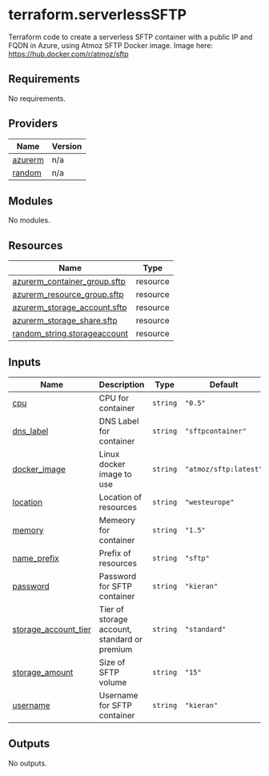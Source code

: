 # terraform.serverlessSFTP

Terraform code to create a serverless SFTP container with a public IP and FQDN in Azure, using Atmoz SFTP Docker image. Image here:  https://hub.docker.com/r/atmoz/sftp



## Requirements

No requirements.

## Providers

| Name                                                         | Version |
| ------------------------------------------------------------ | ------- |
| <a name="provider_azurerm"></a> [azurerm](#provider\_azurerm) | n/a     |
| <a name="provider_random"></a> [random](#provider\_random)   | n/a     |

## Modules

No modules.

## Resources

| Name                                                         | Type     |
| ------------------------------------------------------------ | -------- |
| [azurerm_container_group.sftp](https://registry.terraform.io/providers/hashicorp/azurerm/latest/docs/resources/container_group) | resource |
| [azurerm_resource_group.sftp](https://registry.terraform.io/providers/hashicorp/azurerm/latest/docs/resources/resource_group) | resource |
| [azurerm_storage_account.sftp](https://registry.terraform.io/providers/hashicorp/azurerm/latest/docs/resources/storage_account) | resource |
| [azurerm_storage_share.sftp](https://registry.terraform.io/providers/hashicorp/azurerm/latest/docs/resources/storage_share) | resource |
| [random_string.storageaccount](https://registry.terraform.io/providers/hashicorp/random/latest/docs/resources/string) | resource |

## Inputs

| Name                                                         | Description                                  | Type     | Default               | Required |
| ------------------------------------------------------------ | -------------------------------------------- | -------- | --------------------- | :------: |
| <a name="input_cpu"></a> [cpu](#input\_cpu)                  | CPU for container                            | `string` | `"0.5"`               |    no    |
| <a name="input_dns_label"></a> [dns\_label](#input\_dns\_label) | DNS Label for container                      | `string` | `"sftpcontainer"`     |    no    |
| <a name="input_docker_image"></a> [docker\_image](#input\_docker\_image) | Linux docker image to use                    | `string` | `"atmoz/sftp:latest"` |    no    |
| <a name="input_location"></a> [location](#input\_location)   | Location of resources                        | `string` | `"westeurope"`        |    no    |
| <a name="input_memory"></a> [memory](#input\_memory)         | Memeory for container                        | `string` | `"1.5"`               |    no    |
| <a name="input_name_prefix"></a> [name\_prefix](#input\_name\_prefix) | Prefix of resources                          | `string` | `"sftp"`              |    no    |
| <a name="input_password"></a> [password](#input\_password)   | Password for SFTP container                  | `string` | `"kieran"`            |    no    |
| <a name="input_storage_account_tier"></a> [storage\_account\_tier](#input\_storage\_account\_tier) | Tier of storage account, standard or premium | `string` | `"standard"`          |    no    |
| <a name="input_storage_amount"></a> [storage\_amount](#input\_storage\_amount) | Size of SFTP volume                          | `string` | `"15"`                |    no    |
| <a name="input_username"></a> [username](#input\_username)   | Username for SFTP container                  | `string` | `"kieran"`            |    no    |

## Outputs

No outputs.